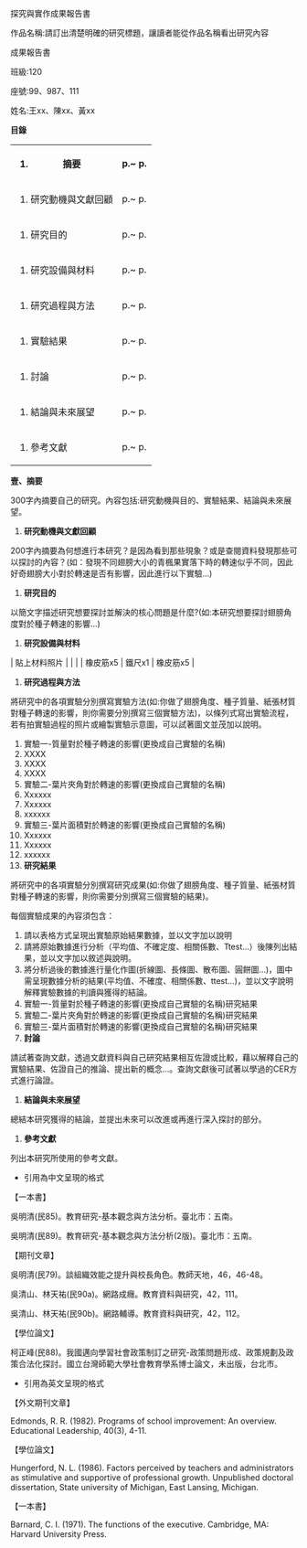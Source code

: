 探究與實作成果報告書

作品名稱:請訂出清楚明確的研究標題，讓讀者能從作品名稱看出研究內容

成果報告書

班級:120

座號:99、987、111

姓名:王xx、陳xx、黃xx

**目錄**

<table><tbody><tr><th><ol><li>摘要</li></ol></th><th><p>p.~ p.</p></th></tr><tr><td><ol><li>研究動機與文獻回顧</li></ol></td><td><p>p.~ p.</p></td></tr><tr><td><ol><li>研究目的</li></ol></td><td><p>p.~ p.</p></td></tr><tr><td><ol><li>研究設備與材料</li></ol></td><td><p>p.~ p.</p></td></tr><tr><td><ol><li>研究過程與方法</li></ol></td><td><p>p.~ p.</p></td></tr><tr><td><ol><li>實驗結果</li></ol></td><td><p>p.~ p.</p></td></tr><tr><td><ol><li>討論</li></ol></td><td><p>p.~ p.</p></td></tr><tr><td><ol><li>結論與未來展望</li></ol></td><td><p>p.~ p.</p></td></tr><tr><td><ol><li>參考文獻</li></ol></td><td><p>p.~ p.</p></td></tr></tbody></table>

**壹、摘要**

300字內摘要自己的研究。內容包括:研究動機與目的、實驗結果、結論與未來展望。

1. **研究動機與文獻回顧**

200字內摘要為何想進行本研究？是因為看到那些現象？或是查閱資料發現那些可以探討的內容？(如：發現不同翅膀大小的青楓果實落下時的轉速似乎不同，因此好奇翅膀大小對於轉速是否有影響，因此進行以下實驗…)

1. **研究目的**

以簡文字描述研究想要探討並解決的核心問題是什麼?(如:本研究想要探討翅膀角度對於種子轉速的影響…)

1. **研究設備與材料**

| 貼上材料照片 |  | |
| 橡皮筋x5 | 鐵尺x1 | 橡皮筋x5 |

1. **研究過程與方法**

將研究中的各項實驗分別撰寫實驗方法(如:你做了翅膀角度、種子質量、紙張材質對種子轉速的影響，則你需要分別撰寫三個實驗方法)，以條列式寫出實驗流程，若有拍實驗過程的照片或繪製實驗示意圖，可以試著圖文並茂加以說明。

1. 實驗一-質量對於種子轉速的影響(更換成自己實驗的名稱)
2. XXXX
3. XXXX
4. XXXX
5. 實驗二-葉片夾角對於轉速的影響(更換成自己實驗的名稱)
6. Xxxxxx
7. Xxxxxx
8. xxxxxx
9. 實驗三-葉片面積對於轉速的影響(更換成自己實驗的名稱)
10. Xxxxxx
11. Xxxxxx
12. xxxxxx
13. **研究結果**

將研究中的各項實驗分別撰寫研究成果(如:你做了翅膀角度、種子質量、紙張材質對種子轉速的影響，則你需要分別撰寫三個實驗的結果)。

每個實驗成果的內容須包含：

1. 請以表格方式呈現出實驗原始結果數據，並以文字加以說明
2. 請將原始數據進行分析（平均值、不確定度、相關係數、Ttest…）後陳列出結果，並以文字加以敘述與說明。
3. 將分析過後的數據進行量化作圖(折線圖、長條圖、散布圖、圓餅圖…)，圖中需呈現數據分析的結果(平均值、不確度、相關係數、ttest…)，並以文字說明解釋實驗數據的判讀與獲得的結論。
4. 實驗一-質量對於種子轉速的影響(更換成自己實驗的名稱)研究結果
5. 實驗二-葉片夾角對於轉速的影響(更換成自己實驗的名稱)研究結果
6. 實驗三-葉片面積對於轉速的影響(更換成自己實驗的名稱)研究結果
7. **討論**

請試著查詢文獻，透過文獻資料與自己研究結果相互佐證或比較，藉以解釋自己的實驗結果、佐證自己的推論、提出新的概念...。查詢文獻後可試著以學過的CER方式進行論證。

1. **結論與未來展望**

總結本研究獲得的結論，並提出未來可以改進或再進行深入探討的部分。

1. **參考文獻**

列出本研究所使用的參考文獻。

- 引用為中文呈現的格式

【一本書】

吳明清(民85)。教育研究-基本觀念與方法分析。臺北市：五南。

吳明清(民89)。教育研究-基本觀念與方法分析(2版)。臺北市：五南。

【期刊文章】

吳明清(民79)。談組織效能之提升與校長角色。教師天地，46，46-48。

吳清山、林天祐(民90a)。網路成癮。教育資料與研究，42，111。

吳清山、林天祐(民90b)。網路輔導。教育資料與研究，42，112。

【學位論文】

柯正峰(民88)。我國邁向學習社會政策制訂之研究-政策問題形成、政策規劃及政策合法化探討。國立台灣師範大學社會教育學系博士論文，未出版，台北市。

- 引用為英文呈現的格式

【外文期刊文章】

Edmonds, R. R. (1982). Programs of school improvement: An overview. Educational Leadership, 40(3), 4-11.

【學位論文】

Hungerford, N. L. (1986). Factors perceived by teachers and administrators as stimulative and supportive of professional growth. Unpublished doctoral dissertation, State university of Michigan, East Lansing, Michigan.

【一本書】

Barnard, C. I. (1971). The functions of the executive. Cambridge, MA: Harvard University Press.